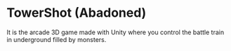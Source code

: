 # TowerShot (Abadoned)
It is the arcade 3D game made with Unity where you control the battle train in underground filled by monsters. 
